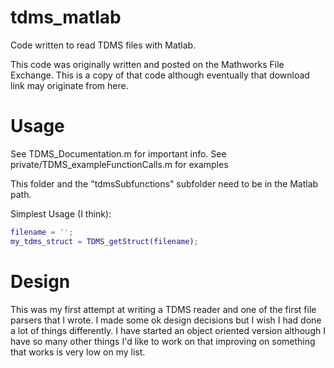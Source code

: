 # tdms_matlab
Code written to read TDMS files with Matlab.

This code was originally written and posted on the Mathworks File Exchange. This is a copy of that code although eventually that download link may originate from here.

# Usage
See TDMS_Documentation.m for important info.
See private/TDMS_exampleFunctionCalls.m for examples

This folder and the "tdmsSubfunctions" subfolder need to be in the Matlab path.

Simplest Usage (I think):
```matlab
filename = '';
my_tdms_struct = TDMS_getStruct(filename);
```

# Design
This was my first attempt at writing a TDMS reader and one of the first file parsers that I wrote. I made some ok design decisions but I wish I had done a lot of things differently. I have started an object oriented version although I have so many other things I'd like to work on that improving on something that works is very low on my list.